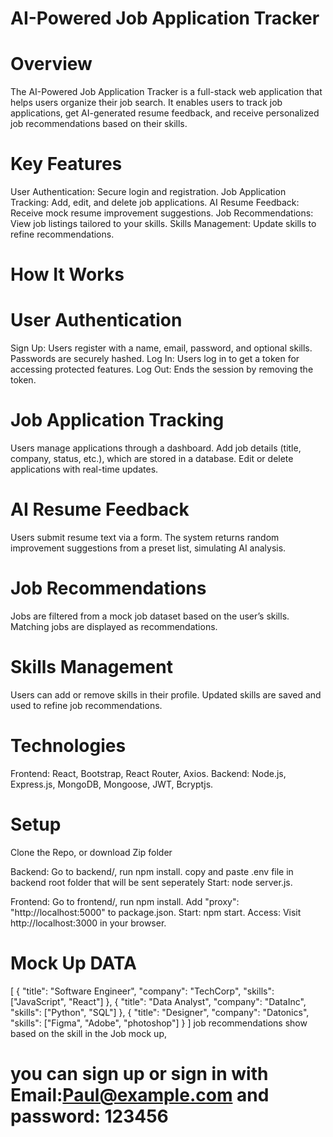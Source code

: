 # AI-Powered Job Application Tracker
# Overview
The AI-Powered Job Application Tracker is a full-stack web application that helps users organize their job search. It enables users to track job applications, get AI-generated resume feedback, and receive personalized job recommendations based on their skills.

# Key Features
User Authentication: Secure login and registration.
Job Application Tracking: Add, edit, and delete job applications.
AI Resume Feedback: Receive mock resume improvement suggestions.
Job Recommendations: View job listings tailored to your skills.
Skills Management: Update skills to refine recommendations.
# How It Works
# User Authentication
Sign Up: Users register with a name, email, password, and optional skills. Passwords are securely hashed.
Log In: Users log in to get a token for accessing protected features.
Log Out: Ends the session by removing the token.
# Job Application Tracking
Users manage applications through a dashboard.
Add job details (title, company, status, etc.), which are stored in a database.
Edit or delete applications with real-time updates.
# AI Resume Feedback
Users submit resume text via a form.
The system returns random improvement suggestions from a preset list, simulating AI analysis.
# Job Recommendations
Jobs are filtered from a mock job dataset based on the user’s skills.
Matching jobs are displayed as recommendations.
# Skills Management
Users can add or remove skills in their profile.
Updated skills are saved and used to refine job recommendations.
# Technologies
Frontend: React, Bootstrap, React Router, Axios.
Backend: Node.js, Express.js, MongoDB, Mongoose, JWT, Bcryptjs.
# Setup
Clone the Repo, or download Zip folder

Backend:
Go to backend/, run npm install.
copy and paste .env file in backend root folder that will be sent seperately
Start: node server.js.


Frontend:
Go to frontend/, run npm install.
Add "proxy": "http://localhost:5000" to package.json.
Start: npm start.
Access: Visit http://localhost:3000 in your browser.
# Mock Up DATA
[
    { "title": "Software Engineer", "company": "TechCorp", "skills": ["JavaScript", "React"] },
    { "title": "Data Analyst", "company": "DataInc", "skills": ["Python", "SQL"] },
    { "title": "Designer", "company": "Datonics", "skills": ["Figma", "Adobe", "photoshop"] }
]
job recommendations show based on the skill in the Job mock up,
# you can sign up or sign in with Email:Paul@example.com and password: 123456
